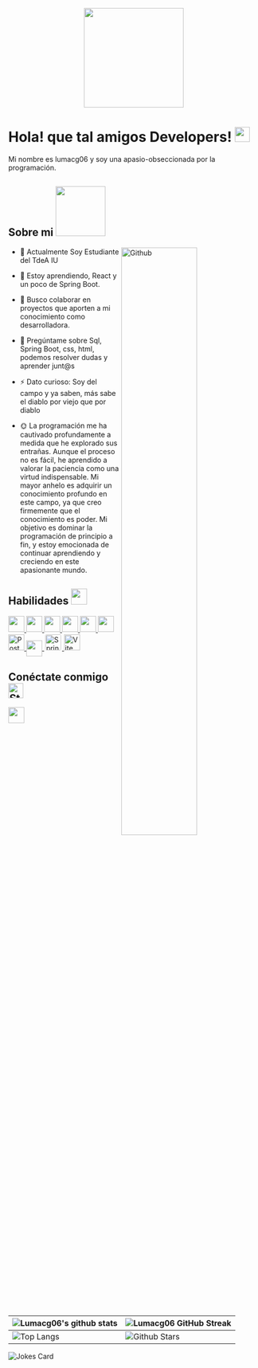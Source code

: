 
<p align="center">
    <img width="200" src="https://i.pinimg.com/564x/7d/a1/ff/7da1ff11949d6e33ca9176a685ceeb80.jpg">
</p>

<h1>Hola! que tal amigos Developers! <img src = "https://raw.githubusercontent.com/MartinHeinz/MartinHeinz/master/wave.gif" width = 30px> </h1>
<p align='center'>
</p>

<div size='20px'> Mi nombre es lumacg06 y soy una apasio-obseccionada por la programación.
</div>

<h2> Sobre mi <img src = "https://media0.giphy.com/media/KDDpcKigbfFpnejZs6/giphy.gif?cid=ecf05e47oy6f4zjs8g1qoiystc56cu7r9tb8a1fe76e05oty&rid=giphy.gif" width = 100px></h2>

<img width="55%" align="right" alt="Github" src="https://raw.githubusercontent.com/onimur/.github/master/.resources/git-header.svg" />

- 🔭 Actualmente Soy Estudiante del TdeA IU
  
- 🌱 Estoy aprendiendo, React y un poco de Spring Boot.
  
- 👯 Busco colaborar en proyectos que aporten a mi conocimiento como desarrolladora. 
 
- 💬 Pregúntame sobre Sql, Spring Boot, css, html, podemos resolver dudas y aprender junt@s
  
- ⚡ Dato curioso: Soy del campo y ya saben, más sabe el diablo por viejo que por diablo

- 🌞 La programación me ha cautivado profundamente a medida que he explorado sus entrañas. Aunque el proceso no es fácil, he aprendido a valorar la paciencia como una virtud indispensable. Mi mayor anhelo es adquirir un conocimiento profundo en este campo, ya que creo firmemente que el conocimiento es poder. Mi objetivo es dominar la programación de principio a fin, y estoy emocionada de continuar aprendiendo y creciendo en este apasionante mundo.

<h2> Habilidades <img src="https://media2.giphy.com/media/QssGEmpkyEOhBCb7e1/giphy.gif?cid=ecf05e47a0n3gi1bfqntqmob8g9aid1oyj2wr3ds3mg700bl&rid=giphy.gif" width="32px"> </h2>

<a href="https://github.com/lumacg06?tab=repositories&q=&type=&language=react&sort="> 
    <img width="32px" src="https://raw.githubusercontent.com/rahulbanerjee26/githubAboutMeGenerator/main/icons/reactjs.svg"> 
</a>
<a href="https://github.com/lumacg06?tab=repositories&q=&type=&language=java&sort="> 
    <img width="32px" src="https://raw.githubusercontent.com/rahulbanerjee26/githubAboutMeGenerator/main/icons/java.svg"> 
</a>
<a href="https://github.com/lumacg06?tab=repositories&q=&type=&language=sql&sort="> 
    <img width="32px" src="https://raw.githubusercontent.com/rahulbanerjee26/githubAboutMeGenerator/main/icons/sqlite.svg"> 
</a>
<a href="https://github.com/lumacg06?tab=repositories&q=&type=&language=css&sort="> 
    <img width="32px" src="https://raw.githubusercontent.com/rahulbanerjee26/githubAboutMeGenerator/main/icons/css.svg"> 
</a>
<a href="https://github.com/lumacg06?tab=repositories&q=&type=&language=html&sort="> 
    <img width="32px" src="https://raw.githubusercontent.com/rahulbanerjee26/githubAboutMeGenerator/main/icons/html.svg"> 
</a>
<a href="https://github.com/lumacg06?tab=repositories&q=&type=&language=javascript&sort="> 
    <img width="32px" src="https://raw.githubusercontent.com/rahulbanerjee26/githubAboutMeGenerator/main/icons/javascript.svg"> 
</a>
<a href="https://www.postman.com/">
    <img width="32px" src="https://www.vectorlogo.zone/logos/getpostman/getpostman-icon.svg" alt="Postman">
</a>
<a href='https://www.github.com/lumacg06'>
    <img width='32px' align='center' src="https://raw.githubusercontent.com/rahulbanerjee26/githubAboutMeGenerator/main/icons/github.svg"/>
</a>
<a href="https://github.com/lumacg06?tab=repositories&q=&type=&language=spring&sort="> 
    <img width="32px" src="https://img.shields.io/badge/Spring%20Boot-6DB33F?style=flat&logo=spring&logoColor=white" alt="Spring Boot" style="border-radius: 5px; background-color: white; padding: 2px;"> 
</a>
<a href="https://github.com/lumacg06?tab=repositories&q=&type=&language=vite&sort="> 
    <img width="32px" src="https://img.shields.io/badge/Vite-646CFF?style=flat&logo=vite&logoColor=white" alt="Vite"> 
</a>
<h2>Conéctate conmigo <img src='https://media.giphy.com/media/3o7btNqH6P6U9uL8D2/giphy.gif' width="30px" alt="Sticker en Movimiento"></h2>
<a href='https://www.linkedin.com/in/luisa-chavarr%C3%ADa-2a40b12b6/'>
    <img width='32px' align='center' src="https://raw.githubusercontent.com/rahulbanerjee26/githubAboutMeGenerator/main/icons/linked-in-alt.svg"/>
</a> 

  
<br>
<br>
  <br>
  
| ![Lumacg06's github stats](https://github-readme-stats.vercel.app/api?username=lumacg06&show_icons=true&theme=tokyonight) | ![Lumacg06 GitHub Streak](https://github-readme-streak-stats.herokuapp.com/?user=lumacg06&theme=tokyonight) |
| --- | --- |
| ![Top Langs](https://github-readme-stats.vercel.app/api/top-langs/?username=lumacg06&theme=tokyonight) | ![Github Stars](https://github-readme-stats.vercel.app/api?username=lumacg06&show_icons=true&locale=en&count_private=true&hide_rank=true&custom_title=My%20GitHub%20Stats&disable_animations=true&theme=tokyonight) |

![Jokes Card](https://readme-jokes.vercel.app/api?theme=tokyonight)

<br>

